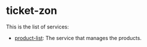 # ticket-zon

This is the list of services:
- [product-list](./product-list): The service that manages the products.
